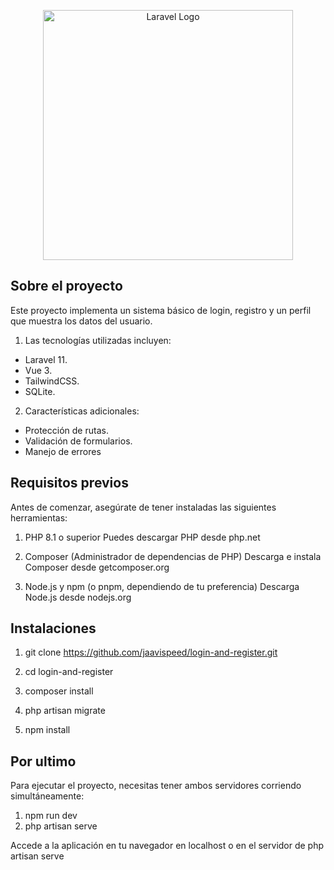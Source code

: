<p align="center"><a href="https://laravel.com" target="_blank"><img src="https://raw.githubusercontent.com/laravel/art/master/logo-lockup/5%20SVG/2%20CMYK/1%20Full%20Color/laravel-logolockup-cmyk-red.svg" width="400" alt="Laravel Logo"></a></p>

## Sobre el proyecto
Este proyecto implementa un sistema básico de login, registro y un perfil que muestra los datos del usuario. 
1. Las tecnologías utilizadas incluyen:
- Laravel 11. 
- Vue 3. 
- TailwindCSS. 
- SQLite.
2. Características adicionales:
- Protección de rutas.
- Validación de formularios.
- Manejo de errores
## Requisitos previos
Antes de comenzar, asegúrate de tener instaladas las siguientes herramientas:

1. PHP 8.1 o superior
Puedes descargar PHP desde php.net

2. Composer (Administrador de dependencias de PHP)
Descarga e instala Composer desde getcomposer.org

3. Node.js y npm (o pnpm, dependiendo de tu preferencia)
Descarga Node.js desde nodejs.org

## Instalaciones

1. git clone https://github.com/jaavispeed/login-and-register.git
2. cd login-and-register

3. composer install
4. php artisan migrate

5. npm install

## Por ultimo
Para ejecutar el proyecto, necesitas tener ambos servidores corriendo simultáneamente:

1. npm run dev
2. php artisan serve

Accede a la aplicación en tu navegador en localhost o en el servidor de php artisan serve
